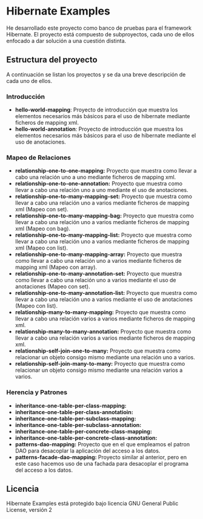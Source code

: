 Hibernate Examples
==================

He desarrollado este proyecto como banco de pruebas para el framework Hibernate.
El proyecto  está compuesto de subproyectos, cada uno de ellos enfocado a dar solución a una cuestión distinta. 

Estructura del proyecto
-----------------------

A continuación se listan los proyectos y se da una breve descripción de cada uno de ellos.

### Introducción

 * **hello-world-mapping**: Proyecto de introducción que muestra los elementos necesarios más básicos para el uso de hibernate mediante ficheros de mapping xml.
 * **hello-world-annotation**: Proyecto de introducción que muestra los elementos necesarios más básicos para el uso de hibernate mediante el uso de anotaciones. 

### Mapeo de Relaciones

 * **relationship-one-to-one-mapping:** Proyecto que muestra como llevar a cabo una relación uno a uno mediante ficheros de mapping xml.
 * **relationship-one-to-one-annotation:** Proyecto que muestra como llevar a cabo una relación uno a uno mediante el uso de anotaciones.
 * **relationship-one-to-many-mapping-set:** Proyecto que muestra como llevar a cabo una relación uno a varios mediante ficheros de mapping xml (Mapeo con set).
 * **relationship-one-to-many-mapping-bag:** Proyecto que muestra como llevar a cabo una relación uno a varios mediante ficheros de mapping xml (Mapeo con bag).
 * **relationship-one-to-many-mapping-list:** Proyecto que muestra como llevar a cabo una relación uno a varios mediante ficheros de mapping xml (Mapeo con list).
 * **relationship-one-to-many-mapping-array:** Proyecto que muestra como llevar a cabo una relación uno a varios mediante ficheros de mapping xml (Mapeo con array).
 * **relationship-one-to-many-annotation-set:** Proyecto que muestra como llevar a cabo una relación uno a varios mediante el uso de anotaciones (Mapeo con set).
 * **relationship-one-to-many-annotation-list:** Proyecto que muestra como llevar a cabo una relación uno a varios mediante el uso de anotaciones (Mapeo con list).
 * **relationship-many-to-many-mapping:** Proyecto que muestra como llevar a cabo una relación varios a varios mediante ficheros de mapping xml.
 * **relationship-many-to-many-annotation:** Proyecto que muestra como llevar a cabo una relación varios a varios mediante ficheros de mapping xml.
 * **relationship-self-join-one-to-many:** Proyecto que muestra como relacionar un objeto consigo mismo mediante una relación uno a varios.
 * **relationship-self-join-many-to-many:** Proyecto que muestra como relacionar un objeto consigo mismo mediante una relación varios a varios.

### Herencia y Patrones
 
 * **inheritance-one-table-per-class-mapping:** 
 * **inheritance-one-table-per-class-annotatioin:** 
 * **inheritance-one-table-per-subclass-mapping:** 
 * **inheritance-one-table-per-subclass-annotation:** 
 * **inheritance-one-table-per-concrete-class-mapping:** 
 * **inheritance-one-table-per-concrete-class-annotation:** 
 * **patterns-dao-mapping:** Proyecto que en el que empleamos el patron DAO para desacoplar la aplicación del acceso a los datos.
 * **patterns-facade-dao-mapping:** Proyecto similar al anterior, pero en este caso hacemos uso de una fachada para desacoplar el programa del acceso a los datos.
 
Licencia
--------

Hibernate Examples está protegido bajo licencia GNU General Public License, versión 2